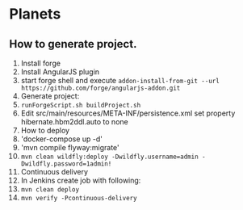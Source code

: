 # Planets

## How to generate project.
1. Install forge
2. Install AngularJS plugin
 1. start forge shell and execute `addon-install-from-git --url https://github.com/forge/angularjs-addon.git`
3. Generate project:
 1. `runForgeScript.sh buildProject.sh`
 1. Edit src/main/resources/META-INF/persistence.xml set property hibernate.hbm2ddl.auto to none
5. How to deploy
  1. 'docker-compose up -d'
  1. 'mvn compile flyway:migrate'
  1. `mvn clean wildfly:deploy -Dwildfly.username=admin -Dwildfly.password=1admin!`
5. Continuous delivery
  1. In Jenkins create job with following:
   1. `mvn clean deploy`
   1. `mvn verify -Pcontinuous-delivery`
